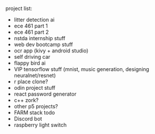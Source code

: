project list:

- litter detection ai
- ece 461 part 1
- ece 461 part 2
- nstda internship stuff
- web dev bootcamp stuff
- ocr app (kivy + android studio)
- self driving car
- flappy bird ai
- VIP tensorflow stuff (mnist, music generation, designing neuralnet/resnet)
- r place clone?
- odin project stuff
- react password generator
- c++ zork?
- other p5 projects?
- FARM stack todo
- Discord bot
- raspberry light switch
